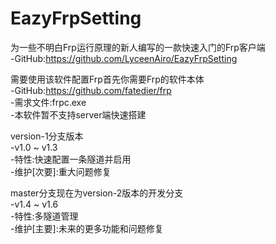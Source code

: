 # EazyFrpSetting
为一些不明白Frp运行原理的新人编写的一款快速入门的Frp客户端  
-GitHub:https://github.com/LyceenAiro/EazyFrpSetting
  
需要使用该软件配置Frp首先你需要Frp的软件本体  
-GitHub:https://github.com/fatedier/frp  
-需求文件:frpc.exe  
-本软件暂不支持server端快速搭建  
  
version-1分支版本  
-v1.0 ~ v1.3  
-特性:快速配置一条隧道并启用  
-维护[次要]:重大问题修复  
  
master分支现在为version-2版本的开发分支  
-v1.4 ~ v1.6  
-特性:多隧道管理  
-维护[主要]:未来的更多功能和问题修复  
